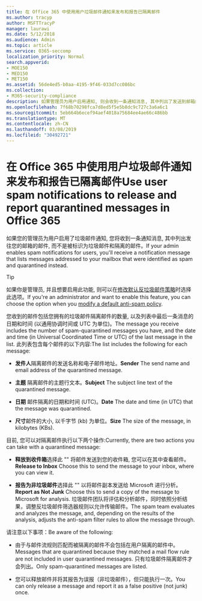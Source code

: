 ```yaml
---
title: 在 Office 365 中使用用户垃圾邮件通知来发布和报告已隔离邮件
ms.author: tracyp
author: MSFTTracyP
manager: laurawi
ms.date: 5/12/2018
ms.audience: Admin
ms.topic: article
ms.service: O365-seccomp
localization_priority: Normal
search.appverid:
- MOE150
- MED150
- MET150
ms.assetid: 56de4ed5-b0aa-4195-9f46-033d7cc086bc
ms.collection:
- M365-security-compliance
description: 如果管理员为用户启用通知, 则会收到一条通知消息, 其中列出了发送到邮箱的邮件, 并被标识为垃圾邮件、批量邮件或网络钓鱼邮件。 您可以在收到通知后释放或报告邮件。
ms.openlocfilehash: 7f68b70298fca7d8ed5f5e5b8dc9c727c3a6a6c1
ms.sourcegitcommit: 5eb664b6ecef94aef4018a75684ee4ae66c486bb
ms.translationtype: MT
ms.contentlocale: zh-CN
ms.lasthandoff: 03/08/2019
ms.locfileid: "30492721"
---
```

# <a name="use-user-spam-notifications-to-release-and-report-quarantined-messages-in-office-365"></a><span data-ttu-id="2413d-104">在 Office 365 中使用用户垃圾邮件通知来发布和报告已隔离邮件</span><span class="sxs-lookup"><span data-stu-id="2413d-104">Use user spam notifications to release and report quarantined messages in Office 365</span></span>

<span data-ttu-id="2413d-105">如果您的管理员为用户启用了垃圾邮件通知, 您将收到一条通知消息, 其中列出发往您的邮箱的邮件, 而不是被标识为垃圾邮件和隔离的邮件。</span><span class="sxs-lookup"><span data-stu-id="2413d-105">If your admin enables spam notifications for users, you'll receive a notification message that lists messages addressed to your mailbox that were identified as spam and quarantined instead.</span></span>
  
> [!TIP]
> <span data-ttu-id="2413d-106">如果你是管理员, 并且想要启用此功能, 则可以在[修改默认反垃圾邮件策略](https://go.microsoft.com/fwlink/?LinkId=800313)时选择此选项。</span><span class="sxs-lookup"><span data-stu-id="2413d-106">If you're an administrator and want to enable this feature, you can choose the option when you [modify a default anti-spam policy](https://go.microsoft.com/fwlink/?LinkId=800313).</span></span> 
  
<span data-ttu-id="2413d-107">您收到的邮件包括您拥有的垃圾邮件隔离邮件的数量, 以及列表中最后一条消息的日期和时间 (以通用协调时间或 UTC 为单位)。</span><span class="sxs-lookup"><span data-stu-id="2413d-107">The message you receive includes the number of spam-quarantined messages you have, and the date and time (in Universal Coordinated Time or UTC) of the last message in the list.</span></span> <span data-ttu-id="2413d-108">此列表包含每个邮件的以下内容:</span><span class="sxs-lookup"><span data-stu-id="2413d-108">The list includes the following for each message:</span></span>
  
- <span data-ttu-id="2413d-109">**发件人**隔离邮件的发送名称和电子邮件地址。</span><span class="sxs-lookup"><span data-stu-id="2413d-109">**Sender** The send name and email address of the quarantined message.</span></span> 
    
- <span data-ttu-id="2413d-110">**主题** 隔离邮件的主题行文本。</span><span class="sxs-lookup"><span data-stu-id="2413d-110">**Subject** The subject line text of the quarantined message.</span></span> 
    
- <span data-ttu-id="2413d-111">**日期** 邮件隔离的日期和时间 (UTC)。</span><span class="sxs-lookup"><span data-stu-id="2413d-111">**Date** The date and time (in UTC) that the message was quarantined.</span></span> 
    
- <span data-ttu-id="2413d-112">**尺寸**邮件的大小, 以千字节 (kb) 为单位。</span><span class="sxs-lookup"><span data-stu-id="2413d-112">**Size** The size of the message, in kilobytes (KBs).</span></span> 
    
<span data-ttu-id="2413d-113">目前, 您可以对隔离邮件执行以下两个操作:</span><span class="sxs-lookup"><span data-stu-id="2413d-113">Currently, there are two actions you can take with a quarantined message:</span></span>
  
- <span data-ttu-id="2413d-114">**释放到收件箱**选择此 "" 将邮件发送到您的收件箱, 您可以在其中查看邮件。</span><span class="sxs-lookup"><span data-stu-id="2413d-114">**Release to Inbox** Choose this to send the message to your inbox, where you can view it.</span></span> 
    
- <span data-ttu-id="2413d-115">**报告为非垃圾邮件**选择此 "" 以将邮件副本发送给 Microsoft 进行分析。</span><span class="sxs-lookup"><span data-stu-id="2413d-115">**Report as Not Junk** Choose this to send a copy of the message to Microsoft for analysis.</span></span> <span data-ttu-id="2413d-116">垃圾邮件团队将评估和分析邮件，同时依照分析结果，调整反垃圾邮件筛选器规则以允许传输邮件。</span><span class="sxs-lookup"><span data-stu-id="2413d-116">The spam team evaluates and analyzes the message, and, depending on the results of the analysis, adjusts the anti-spam filter rules to allow the message through.</span></span> 
    
<span data-ttu-id="2413d-117">请注意以下事项：</span><span class="sxs-lookup"><span data-stu-id="2413d-117">Be aware of the following:</span></span>
  
- <span data-ttu-id="2413d-118">由于与邮件流规则匹配而被隔离的邮件不会包括在用户隔离的邮件中。</span><span class="sxs-lookup"><span data-stu-id="2413d-118">Messages that are quarantined because they matched a mail flow rule are not included in user quarantined messages.</span></span> <span data-ttu-id="2413d-119">只有垃圾邮件隔离邮件才会列出。</span><span class="sxs-lookup"><span data-stu-id="2413d-119">Only spam-quarantined messages are listed.</span></span>
    
- <span data-ttu-id="2413d-120">您可以释放邮件并将其报告为误报（非垃圾邮件），但只能执行一次。</span><span class="sxs-lookup"><span data-stu-id="2413d-120">You can only release a message and report it as a false positive (not junk) once.</span></span>
    

